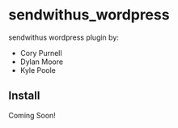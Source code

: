 sendwithus_wordpress
====================

sendwithus wordpress plugin by:
* Cory Purnell
* Dylan Moore
* Kyle Poole

Install
-------
Coming Soon!
